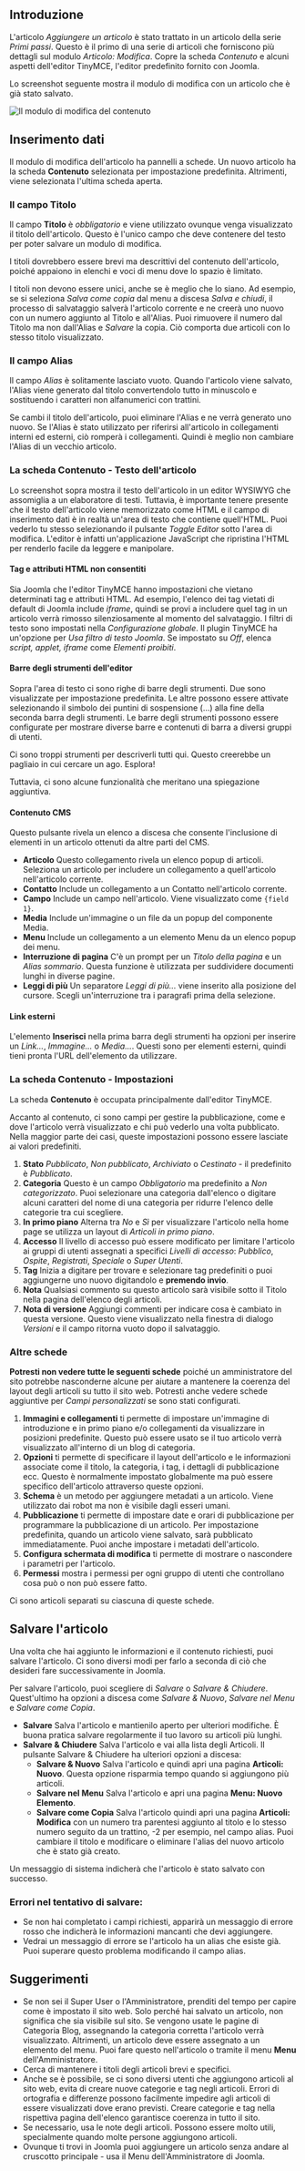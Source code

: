 <!-- Filename: J4.x:Adding_a_New_Article / Display title: Articolo: Modifica - Contenuto  -->

## Introduzione

L'articolo *Aggiungere un articolo* è stato trattato in un articolo della serie *Primi passi*. Questo è il primo di una serie di articoli che forniscono più dettagli sul modulo *Articolo: Modifica*. Copre la scheda *Contenuto* e alcuni aspetti dell'editor TinyMCE, l'editor predefinito fornito con Joomla.

Lo screenshot seguente mostra il modulo di modifica con un articolo che è già stato salvato.

![Il modulo di modifica del contenuto](../../../en/images/articles/articles-edit-content.png)

## Inserimento dati

Il modulo di modifica dell'articolo ha pannelli a schede. Un nuovo articolo ha la scheda **Contenuto** selezionata per impostazione predefinita. Altrimenti, viene selezionata l'ultima scheda aperta.

### Il campo Titolo

Il campo **Titolo** è *obbligatorio* e viene utilizzato ovunque venga visualizzato il titolo dell'articolo. Questo è l'unico campo che deve contenere del testo per poter salvare un modulo di modifica.

I titoli dovrebbero essere brevi ma descrittivi del contenuto dell'articolo, poiché appaiono in elenchi e voci di menu dove lo spazio è limitato.

I titoli non devono essere unici, anche se è meglio che lo siano. Ad esempio, se si seleziona *Salva come copia* dal menu a discesa *Salva e chiudi*, il processo di salvataggio salverà l'articolo corrente e ne creerà uno nuovo con un numero aggiunto al Titolo e all'Alias. Puoi rimuovere il numero dal Titolo ma non dall'Alias e *Salvare* la copia. Ciò comporta due articoli con lo stesso titolo visualizzato.

### Il campo Alias

Il campo *Alias* è solitamente lasciato vuoto. Quando l'articolo viene salvato, l'Alias viene generato dal titolo convertendolo tutto in minuscolo e sostituendo i caratteri non alfanumerici con trattini.

Se cambi il titolo dell'articolo, puoi eliminare l'Alias e ne verrà generato uno nuovo. Se l'Alias è stato utilizzato per riferirsi all'articolo in collegamenti interni ed esterni, ciò romperà i collegamenti. Quindi è meglio non cambiare l'Alias di un vecchio articolo.

### La scheda Contenuto - Testo dell'articolo

Lo screenshot sopra mostra il testo dell'articolo in un editor WYSIWYG che assomiglia a un elaboratore di testi. Tuttavia, è importante tenere presente che il testo dell'articolo viene memorizzato come HTML e il campo di inserimento dati è in realtà un'area di testo che contiene quell'HTML. Puoi vederlo tu stesso selezionando il pulsante *Toggle Editor* sotto l'area di modifica. L'editor è infatti un'applicazione JavaScript che ripristina l'HTML per renderlo facile da leggere e manipolare.

#### Tag e attributi HTML non consentiti

Sia Joomla che l'editor TinyMCE hanno impostazioni che vietano determinati tag e attributi HTML. Ad esempio, l'elenco dei tag vietati di default di Joomla include *iframe*, quindi se provi a includere quel tag in un articolo verrà rimosso silenziosamente al momento del salvataggio. I filtri di testo sono impostati nella *Configurazione globale*. Il plugin TinyMCE ha un'opzione per *Usa filtro di testo Joomla*. Se impostato su *Off*, elenca *script, applet, iframe* come *Elementi proibiti*.

#### Barre degli strumenti dell'editor

Sopra l'area di testo ci sono righe di barre degli strumenti. Due sono visualizzate per impostazione predefinita. Le altre possono essere attivate selezionando il simbolo dei puntini di sospensione (...) alla fine della seconda barra degli strumenti. Le barre degli strumenti possono essere configurate per mostrare diverse barre e contenuti di barra a diversi gruppi di utenti.

Ci sono troppi strumenti per descriverli tutti qui. Questo creerebbe un pagliaio in cui cercare un ago. Esplora!

Tuttavia, ci sono alcune funzionalità che meritano una spiegazione aggiuntiva.

#### Contenuto CMS

Questo pulsante rivela un elenco a discesa che consente l'inclusione di elementi in un articolo ottenuti da altre parti del CMS.

- **Articolo** Questo collegamento rivela un elenco popup di articoli. Seleziona un articolo per includere un collegamento a quell'articolo nell'articolo corrente.
- **Contatto** Include un collegamento a un Contatto nell'articolo corrente.
- **Campo** Include un campo nell'articolo. Viene visualizzato come `{field 1}`.
- **Media** Include un'immagine o un file da un popup del componente Media.
- **Menu** Include un collegamento a un elemento Menu da un elenco popup dei menu.
- **Interruzione di pagina** C'è un prompt per un *Titolo della pagina* e un *Alias sommario*. Questa funzione è utilizzata per suddividere documenti lunghi in diverse pagine.
- **Leggi di più** Un separatore *Leggi di più...* viene inserito alla posizione del cursore. Scegli un'interruzione tra i paragrafi prima della selezione.

#### Link esterni

L'elemento **Inserisci** nella prima barra degli strumenti ha opzioni per inserire un *Link...*, *Immagine...* o *Media...*. Questi sono per elementi esterni, quindi tieni pronta l'URL dell'elemento da utilizzare.

### La scheda Contenuto - Impostazioni

La scheda **Contenuto** è occupata principalmente dall'editor TinyMCE.

Accanto al contenuto, ci sono campi per gestire la pubblicazione, come e dove l'articolo verrà visualizzato e chi può vederlo una volta pubblicato. Nella maggior parte dei casi, queste impostazioni possono essere lasciate ai valori predefiniti.

1.  **Stato** *Pubblicato*, *Non pubblicato*, *Archiviato* o *Cestinato* - il predefinito è *Pubblicato*.
2.  **Categoria** Questo è un campo *Obbligatorio* ma predefinito a *Non categorizzato*. Puoi selezionare una categoria dall'elenco o digitare alcuni caratteri del nome di una categoria per ridurre l'elenco delle categorie tra cui scegliere.
3.  **In primo piano** Alterna tra *No* e *Sì* per visualizzare l'articolo nella home page se utilizza un layout di *Articoli in primo piano*.
4.  **Accesso** Il livello di accesso può essere modificato per limitare l'articolo ai gruppi di utenti assegnati a specifici *Livelli di accesso*: *Pubblico*, *Ospite*, *Registrati*, *Speciale* o *Super Utenti*.
5.  **Tag** Inizia a digitare per trovare e selezionare tag predefiniti o puoi aggiungerne uno nuovo digitandolo e **premendo invio**.
6.  **Nota** Qualsiasi commento su questo articolo sarà visibile sotto il Titolo nella pagina dell'elenco degli articoli.
7.  **Nota di versione** Aggiungi commenti per indicare cosa è cambiato in questa versione. Questo viene visualizzato nella finestra di dialogo *Versioni* e il campo ritorna vuoto dopo il salvataggio.

### Altre schede

**Potresti non vedere tutte le seguenti schede** poiché un amministratore del sito potrebbe nasconderne alcune per aiutare a mantenere la coerenza del layout degli articoli su tutto il sito web. Potresti anche vedere schede aggiuntive per *Campi personalizzati* se sono stati configurati.

1.  **Immagini e collegamenti** ti permette di impostare un'immagine di introduzione e in primo piano e/o collegamenti da visualizzare in posizioni predefinite. Questo può essere usato se il tuo articolo verrà visualizzato all'interno di un blog di categoria.
2.  **Opzioni** ti permette di specificare il layout dell'articolo e le informazioni associate come il titolo, la categoria, i tag, i dettagli di pubblicazione ecc. Questo è normalmente impostato globalmente ma può essere specifico dell'articolo attraverso queste opzioni.
3.  **Schema** è un metodo per aggiungere metadati a un articolo. Viene utilizzato dai robot ma non è visibile dagli esseri umani.
3.  **Pubblicazione** ti permette di impostare date e orari di pubblicazione per programmare la pubblicazione di un articolo. Per impostazione predefinita, quando un articolo viene salvato, sarà pubblicato immediatamente. Puoi anche impostare i metadati dell'articolo.
4.  **Configura schermata di modifica** ti permette di mostrare o nascondere i parametri per l'articolo.
5.  **Permessi** mostra i permessi per ogni gruppo di utenti che controllano cosa può o non può essere fatto.

Ci sono articoli separati su ciascuna di queste schede.

## Salvare l'articolo

Una volta che hai aggiunto le informazioni e il contenuto richiesti, puoi salvare l'articolo. Ci sono diversi modi per farlo a seconda di ciò che desideri fare successivamente in Joomla.

Per salvare l'articolo, puoi scegliere di *Salvare* o *Salvare & Chiudere*. Quest'ultimo ha opzioni a discesa come *Salvare & Nuovo*, *Salvare nel Menu* e *Salvare come Copia*.

- **Salvare** Salva l'articolo e mantienilo aperto per ulteriori modifiche. È buona pratica salvare regolarmente il tuo lavoro su articoli più lunghi.
- **Salvare & Chiudere** Salva l'articolo e vai alla lista degli Articoli. Il pulsante Salvare & Chiudere ha ulteriori opzioni a discesa:
  - **Salvare & Nuovo** Salva l'articolo e quindi apri una pagina **Articoli: Nuovo**. Questa opzione risparmia tempo quando si aggiungono più articoli.
  - **Salvare nel Menu** Salva l'articolo e apri una pagina **Menu: Nuovo Elemento**.
  - **Salvare come Copia** Salva l'articolo quindi apri una pagina **Articoli: Modifica** con un numero tra parentesi aggiunto al titolo e lo stesso numero seguito da un trattino, -2 per esempio, nel campo alias. Puoi cambiare il titolo e modificare o eliminare l'alias del nuovo articolo che è stato già creato.

Un messaggio di sistema indicherà che l'articolo è stato salvato con successo.

### Errori nel tentativo di salvare:

- Se non hai completato i campi richiesti, apparirà un messaggio di errore rosso che indicherà le informazioni mancanti che devi aggiungere.
- Vedrai un messaggio di errore se l'articolo ha un alias che esiste già. Puoi superare questo problema modificando il campo alias.

## Suggerimenti

- Se non sei il Super User o l'Amministratore, prenditi del tempo per
  capire come è impostato il sito web. Solo perché hai salvato un
  articolo, non significa che sia visibile sul sito. Se vengono usate le
  pagine di Categoria Blog, assegnando la categoria corretta l'articolo
  verrà visualizzato. Altrimenti, un articolo deve essere assegnato a un elemento del menu. Puoi fare questo nell'articolo o tramite il menu **Menu** dell'Amministratore.
- Cerca di mantenere i titoli degli articoli brevi e specifici.
- Anche se è possibile, se ci sono diversi utenti che aggiungono articoli al
  sito web, evita di creare nuove categorie e tag negli articoli.
  Errori di ortografia e differenze possono facilmente impedire agli articoli di
  essere visualizzati dove erano previsti. Creare categorie e tag nella
  rispettiva pagina dell'elenco garantisce coerenza in tutto il sito.
- Se necessario, usa le note degli articoli. Possono essere molto
  utili, specialmente quando molte persone aggiungono articoli.
- Ovunque ti trovi in Joomla puoi aggiungere un articolo senza andare al
  cruscotto principale - usa il Menu dell'Amministratore di Joomla.


